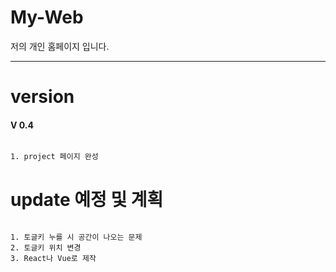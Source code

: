 # My-Web

저의 개인 홈페이지 입니다.

* * *

# version

#### V 0.4
```

1. project 페이지 완성

```
 
# update 예정 및 계획
```

1. 토글키 누를 시 공간이 나오는 문제
2. 토글키 위치 변경
3. React나 Vue로 제작 

```
